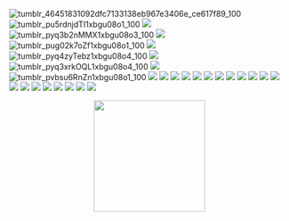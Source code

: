 ![tumblr_46451831092dfc7133138eb967e3406e_ce617f89_100](https://github.com/rainbowcircus/rainbowcircus/assets/116705019/fb4a405c-8c44-4440-9535-ecc8f1c33dd3)
![tumblr_pu5rdnjdTI1xbgu08o1_100](https://github.com/rainbowcircus/rainbowcircus/assets/116705019/cc627b08-f5d3-4b4b-8622-652dc7b2c2c0)
![](https://external-media.spacehey.net/media/s_L5HuSufaXfriSU299-Su0bmm9zMDd1vDZCTc4vz-Vw=/https://64.media.tumblr.com/fcd999b300b99ac02bd35cbbec8af3a7/9ce9bcb1e97a6663-8d/s100x200/c28502708aa6354a225203da62627e2cb0d6cc81.gifv)
![tumblr_pyq3b2nMMX1xbgu08o3_100](https://github.com/rainbowcircus/rainbowcircus/assets/116705019/b8109b89-2c03-42ee-bc78-28b93d49efc7)
![](https://external-media.spacehey.net/media/sXE2dpjR5JZqlvEklo2tviKfstk-LK0Bnr9Elhq-qhO8=/https://y2k.neocities.org/stamps/tuxedosam.png)
![tumblr_pug02k7oZf1xbgu08o1_100](https://github.com/rainbowcircus/rainbowcircus/assets/116705019/d34501e5-706f-414c-be4a-ac7cfec198e9)
![](https://external-media.spacehey.net/media/sJeGdbN84qjpOW3GV2YXjqm1tX0BuP3X5ua0Y7ynAOmc=/https://files.catbox.moe/pl2p2z.png)
![tumblr_pyq4zyTebz1xbgu08o4_100](https://github.com/rainbowcircus/rainbowcircus/assets/116705019/f0b01571-03b2-4d14-9a3c-3dbecb9856e8)
![](https://external-media.spacehey.net/media/s82U9KjG2wtRI-T157lTVGySkGzhbXYfCWeBwz1WOlhQ=/https://supplies.ju.mp/assets/images/gallery01/19b03352_original.gif?v=9163b103)
![tumblr_pyq3xrkOQL1xbgu08o4_100](https://github.com/rainbowcircus/rainbowcircus/assets/116705019/e50afba6-9872-423d-bbfd-a03cc16ff10d)
![](https://external-media.spacehey.net/media/sXXUhb_h6o0j49P2Ppp812_g0Rj_R2f3QtfmbWFHcl6g=/https://y2k.neocities.org/stamps/tumblr_inline_pe6lw0vkoA1v11djx_1280.gif)
![tumblr_pvbsu6RnZn1xbgu08o1_100](https://github.com/rainbowcircus/rainbowcircus/assets/116705019/b7f46b0e-b7c8-4d82-967b-97ac01744e86)
![](https://external-media.spacehey.net/media/sQOdE_HDOqYy3o02jfCVkoA79kXkGH4r8poJZH9Sp3Qw=/https://supplies.ju.mp/assets/images/gallery02/b3829f51_original.png?v=9163b103)
![](https://external-media.spacehey.net/media/sGmlWPEXEl_OfmfC31ooU7EXzvEuEMUhMgN6kUJaGtt4=/https://64.media.tumblr.com/ac55b1666a01b9faacbb7913d63e11de/014230e4e29353bf-50/s100x200/7dd33505f2f7948d3ef0007da54ec6f5388e7d9b.png)
![](https://64.media.tumblr.com/50c5313b0cca6bfe72c910ea730d2752/420753dc8f2f56fe-22/s100x200/c658835ad9278e71446e40d47ea0338e7fbca708.pnj)
![](https://external-media.spacehey.net/media/sHQyW7vodYL-f4tNqMe36YPCUQhOcxx-OjXgxpYSM1jo=/https://supplies.ju.mp/assets/images/gallery02/1c2e8e75_original.gif?v=9163b103)
![](https://files.catbox.moe/4c4mek.jpg)
![](https://64.media.tumblr.com/69a9a3f88d805230329650cd66dae4ed/68aa877d24820849-c5/s100x200/ea98df11018447ef7b299485a9caf0c00710db05.pnj)
![](https://files.catbox.moe/trcm6d.png)
![](https://64.media.tumblr.com/0107ab7886fb5b00797c8b9b501ca073/tumblr_px6o34KUVY1xbgu08o1_100.png)
![](https://64.media.tumblr.com/ccff046e83e0d19ad092ab0149de5607/2ff157bba09d29e3-13/s100x200/6783b6481aa4f07fcab62d86ee6395f0bbe0db4e.gifv)
![](https://files.catbox.moe/i4unwc.png)
![](https://files.catbox.moe/nsayt9.png)
![](https://external-media.spacehey.net/media/stXB6wwNa_yRfOq1tl8w5xYpEVT3LCPnfZc7uZ3CdYtM=/https://files.catbox.moe/785d2g.png)
![](https://64.media.tumblr.com/eed55f4ffef6061854abe0ebb6c7b80d/tumblr_py0nesgKpD1xbgu08o5_100.png)
![](https://external-media.spacehey.net/media/sChc_Wp6mViPXgAtxGNGnCR3cK8qfdWKmk3N3LGgGT-w=/https://supplies.ju.mp/assets/images/gallery01/53388152_original.png?v=9163b103)
![](https://64.media.tumblr.com/a5f8bcbdbae9a77b651a0466b8c96afb/tumblr_pwdyozj4qK1xbgu08o9_100.gifv)
![](https://external-media.spacehey.net/media/swi7NkLlvlF7I0TTep91ZBa0x8cvPDKdZPDEevkjOA6M=/https://files.catbox.moe/neas8c.png)
![](https://64.media.tumblr.com/5da6a311c20f87c4feda99a2a14b4a66/7634c656f9983794-a7/s100x200/b8344a8d0e19d4329b72df61afd6714a16354715.pnj)
![](https://64.media.tumblr.com/5525f21dbfa0811303790bb706f76779/8eec69281334db13-88/s100x200/7a539d266ac5f2f7fcfd563161fb329719c31f5a.pnj)
![](https://files.catbox.moe/9airjd.png)
![](https://64.media.tumblr.com/6f22f92119e82baa84bf223fdf3d845b/7634c656f9983794-cd/s100x200/071dd9cc5330c4bbbde2ac21cd298b603421a340.pnj)
<p align="center">
  <img width="200" height="200" src="https://files.catbox.moe/965a5f.gif">
</p>
